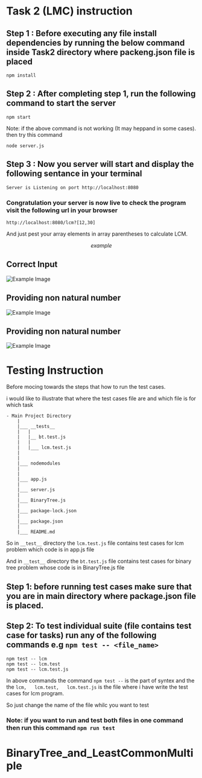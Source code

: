 # Task 2 (LMC) instruction
## **Step 1 :** Before executing any file install dependencies by running the below command inside Task2 directory where packeng.json file is placed

    npm install


## **Step 2 :** After completing step 1, run the following command to start the server

    npm start

Note: if the above command is not working (It may heppand in some cases). then try this command
        
    node server.js


## **Step 3 :** Now you server will start and display the following sentance in your terminal

    Server is Listening on port http://localhost:8080

### **Congratulation** your server is now live to check the program visit the following url in your browser

    http://localhost:8080/lcm?[12,30]

And just pest your array elements in array parentheses to calculate LCM.



$$ example $$

## Correct Input
![Example Image](https://i.postimg.cc/kXGzGJxf/Capture.png)


## Providing non natural number
![Example Image](https://i.postimg.cc/KjxxtVyc/Capture2.png)

## Providing non natural number
![Example Image](https://i.postimg.cc/QxNW3YWr/Capture3.png)


# Testing Instruction
Before mocing towards the steps that how to run the test cases.

i would like to illustrate that where the test cases file are and which file is for which task

    - Main Project Directory
        |
        |___ __tests__
        |   |
        |   |__ bt.test.js
        |   |
        |   |___ lcm.test.js
        |
        |    
        |___ nodemodules
        |
        |
        |___ app.js
        |
        |___ server.js
        |
        |___ BinaryTree.js
        |
        |___ package-lock.json
        |
        |___ package.json
        |
        |___ README.md

So in `__test__` directory the `lcm.test.js` file contains test cases for lcm problem which code is in app.js file

And in `__test__` directory the `bt.test.js` file contains test cases for binary tree problem whose code is in BinaryTree.js file


## **Step 1:** before running test cases make sure that you are in main directory where package.json file is placed. 

## **Step 2:** To test individual suite (file contains test case for tasks) run any of the following commands e.g `npm test -- <file_name>`

    npm test -- lcm
    npm test -- lcm.test
    npm test -- lcm.test.js

In above commands the  command `npm test --` is the part of syntex and the the ` lcm,   lcm.test,   lcm.test.js ` is the file where i have write the test cases for lcm program.

So just change the name of the file whilc you want to test

### **Note:** if you want to run and test both files in one command then run this command `npm run test`

# BinaryTree_and_LeastCommonMultiple

